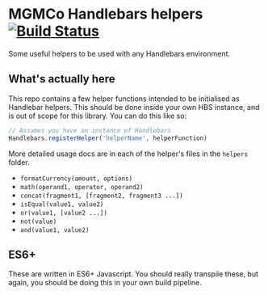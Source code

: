 # MGMCo Handlebars helpers [![Build Status](https://travis-ci.org/mgmco/handlebar-helpers.svg?branch=master)](https://travis-ci.org/mgmco/handlebar-helpers)

Some useful helpers to be used with any Handlebars environment.

## What's actually here

This repo contains a few helper functions intended to be initialised as Handlebar helpers. This should be done inside your own HBS instance, and is out of scope for this library. You can do this like so:

```js
// Assumes you have an instance of Handlebars
Handlebars.registerHelper('helperName', helperFunction)
```

More detailed usage docs are in each of the helper's files in the `helpers` folder.

 * `formatCurrency(amount, options)`
 * `math(operand1, operator, operand2)`
 * `concat(fragment1, [fragment2, fragment3 ...])`
 * `isEqual(value1, value2)`
 * `or(value1, [value2 ...])`
 * `not(value)`
 * `and(value1, value2)`

## ES6+

These are written in ES6+ Javascript. You should really transpile these, but again, you should be doing this in your own build pipeline.